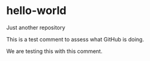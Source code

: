 # hello-world
Just another repository

This is a test comment to assess what GitHub is doing.

We are testing this with this comment.
